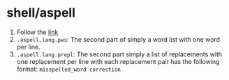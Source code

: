 # shell/aspell

1. Follow the
   [link](http://aspell.net/man-html/Format-of-the-Personal-and-Replacement-Dictionaries.html#Format-of-the-Personal-and-Replacement-Dictionaries)
2. `.aspell.lang.pws`: The second part of simply a word list with one word per line.
3. `.aspell.lang.prepl`: The second part simply a list of replacements with one replacement per line
   with each replacement pair has the following format: `misspelled_word correction`

